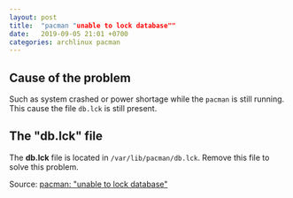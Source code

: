 ```yaml
---
layout: post
title:  "pacman "unable to lock database""
date:   2019-09-05 21:01 +0700
categories: archlinux pacman
---
```

## Cause of the problem

Such as system crashed or power shortage while the `pacman` is still running. This cause the file `db.lck` is still present.

## The "db.lck" file

The **db.lck** file is located in `/var/lib/pacman/db.lck`. Remove this file to solve this problem.

Source: [pacman: "unable to lock database"](https://bbs.archlinux.org/viewtopic.php?id=149042)
